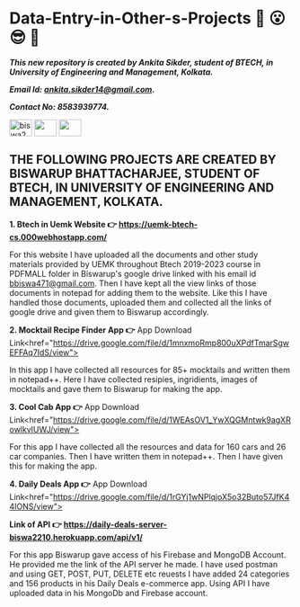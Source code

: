 # Data-Entry-in-Other-s-Projects :star_struck: :open_mouth: :sunglasses: :facepunch:

***This new repository is created by Ankita Sikder, student of BTECH, in University of Engineering and Management, Kolkata.***

***Email Id: ankita.sikder14@gmail.com.***

***Contact No: 8583939774.***

<p align="left">
<a href="https://www.facebook.com/ankita.sikder.104" target="blank"><img align="center" src="https://cdn.jsdelivr.net/npm/simple-icons@3.0.1/icons/facebook.svg" alt="biswa2210" height="30" width="40" /></a>
<a href="https://www.instagram.com/ankita.sikder14" target="blank"><img align="center" src="https://cdn.jsdelivr.net/npm/simple-icons@3.0.1/icons/instagram.svg" alt="" height="30" width="40" /></a>
<a href="https://github.com/ankitasikder" target="blank"><img align="center" src="https://cdn.jsdelivr.net/npm/simple-icons@3.0.1/icons/github.svg" alt="" height="30" width="40" /></a>
</p>

## THE FOLLOWING PROJECTS ARE CREATED BY BISWARUP BHATTACHARJEE, STUDENT OF BTECH, IN UNIVERSITY OF ENGINEERING AND MANAGEMENT, KOLKATA. 

**1. Btech in Uemk Website 👉	https://uemk-btech-cs.000webhostapp.com/**

For this website I have uploaded all the documents and other study materials provided by UEMK throughout Btech 2019-2023 course in PDFMALL folder in Biswarup's google drive linked with his email id bbiswa471@gmail.com. Then I have kept all the view links of those documents in notepad for adding them to the website. Like this I have handled those documents, uploaded them and collected all the links of google drive and given them to Biswarup accordingly.

**2. Mocktail Recipe Finder App 👉** <a>App Download Link<href="https://drive.google.com/file/d/1mnxmoRmp800uXPdfTmarSgwEFFAq7IdS/view"></a>
  
In this app I have collected all resources for 85+ mocktails and written them in notepad++. Here I have collected resipies, ingridients, images of mocktails and gave them to Biswarup for making the app.
  
**3. Cool Cab App 👉** <a>App Download Link<href="https://drive.google.com/file/d/1WEAsOV1_YwXQGMntwk9agXRowlkvIUWJ/view"></a>
  
For this app I have collected all the resources and data for 160 cars and 26 car companies. Then I have written them in notepad++. Then I have given this for making the app.
  
**4. Daily Deals App 👉** <a>App Download Link<href="https://drive.google.com/file/d/1rGYj1wNPlqjoX5o32Buto57JfK44IONS/view"></a>
  
  **Link of API 👉 https://daily-deals-server-biswa2210.herokuapp.com/api/v1/**
  
For this app Biswarup gave access of his Firebase and MongoDB Account. He provided me the link of the API server he made. I have used postman and using GET, POST, PUT, DELETE etc reuests I have added 24 categories and 156 products in his Daily Deals e-commerce app. Using API I have uploaded data in his MongoDb and Firebase account.
